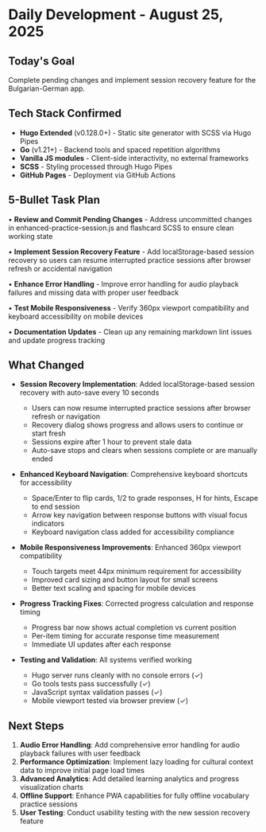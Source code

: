 # Daily Development - August 25, 2025

## Today's Goal

Complete pending changes and implement session recovery feature for the Bulgarian-German app.

## Tech Stack Confirmed

- **Hugo Extended** (v0.128.0+) - Static site generator with SCSS via Hugo Pipes
- **Go** (v1.21+) - Backend tools and spaced repetition algorithms  
- **Vanilla JS modules** - Client-side interactivity, no external frameworks
- **SCSS** - Styling processed through Hugo Pipes
- **GitHub Pages** - Deployment via GitHub Actions

## 5-Bullet Task Plan

• **Review and Commit Pending Changes** - Address uncommitted changes in enhanced-practice-session.js and flashcard SCSS to ensure clean working state

• **Implement Session Recovery Feature** - Add localStorage-based session recovery so users can resume interrupted practice sessions after browser refresh or accidental navigation

• **Enhance Error Handling** - Improve error handling for audio playback failures and missing data with proper user feedback

• **Test Mobile Responsiveness** - Verify 360px viewport compatibility and keyboard accessibility on mobile devices

• **Documentation Updates** - Clean up any remaining markdown lint issues and update progress tracking

## What Changed

- **Session Recovery Implementation**: Added localStorage-based session recovery with auto-save every 10 seconds
  - Users can now resume interrupted practice sessions after browser refresh or navigation
  - Recovery dialog shows progress and allows users to continue or start fresh
  - Sessions expire after 1 hour to prevent stale data
  - Auto-save stops and clears when sessions complete or are manually ended

- **Enhanced Keyboard Navigation**: Comprehensive keyboard shortcuts for accessibility
  - Space/Enter to flip cards, 1/2 to grade responses, H for hints, Escape to end session
  - Arrow key navigation between response buttons with visual focus indicators
  - Keyboard navigation class added for accessibility compliance

- **Mobile Responsiveness Improvements**: Enhanced 360px viewport compatibility
  - Touch targets meet 44px minimum requirement for accessibility
  - Improved card sizing and button layout for small screens
  - Better text scaling and spacing for mobile devices

- **Progress Tracking Fixes**: Corrected progress calculation and response timing
  - Progress bar now shows actual completion vs current position
  - Per-item timing for accurate response time measurement
  - Immediate UI updates after each response

- **Testing and Validation**: All systems verified working
  - Hugo server runs cleanly with no console errors (✓)
  - Go tools tests pass successfully (✓)
  - JavaScript syntax validation passes (✓)
  - Mobile viewport tested via browser preview (✓)

## Next Steps

1. **Audio Error Handling**: Add comprehensive error handling for audio playback failures with user feedback
2. **Performance Optimization**: Implement lazy loading for cultural context data to improve initial page load times
3. **Advanced Analytics**: Add detailed learning analytics and progress visualization charts
4. **Offline Support**: Enhance PWA capabilities for fully offline vocabulary practice sessions
5. **User Testing**: Conduct usability testing with the new session recovery feature
